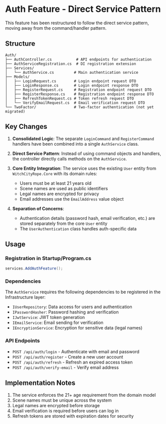 # Auth Feature - Direct Service Pattern

This feature has been restructured to follow the direct service pattern, moving away from the command/handler pattern.

## Structure

```
Auth/
├── AuthController.cs           # API endpoints for authentication
├── AuthServiceRegistration.cs  # DI registration extension
├── Services/
│   └── AuthService.cs         # Main authentication service
├── Models/
│   ├── LoginRequest.cs        # Login endpoint request DTO
│   ├── LoginResponse.cs       # Login endpoint response DTO
│   ├── RegisterRequest.cs     # Registration endpoint request DTO
│   ├── RegisterResponse.cs    # Registration endpoint response DTO
│   ├── RefreshTokenRequest.cs # Token refresh request DTO
│   └── VerifyEmailRequest.cs  # Email verification request DTO
└── TwoFactor/                 # Two-factor authentication (not yet migrated)
```

## Key Changes

1. **Consolidated Logic**: The separate `LoginCommand` and `RegisterCommand` handlers have been combined into a single `AuthService` class.

2. **Direct Service Pattern**: Instead of using command objects and handlers, the controller directly calls methods on the `AuthService`.

3. **Core Entity Integration**: The service uses the existing `User` entity from `WitchCityRope.Core` with its domain rules:
   - Users must be at least 21 years old
   - Scene names are used as public identifiers
   - Legal names are encrypted for privacy
   - Email addresses use the `EmailAddress` value object

4. **Separation of Concerns**: 
   - Authentication details (password hash, email verification, etc.) are stored separately from the core `User` entity
   - The `UserAuthentication` class handles auth-specific data

## Usage

### Registration in Startup/Program.cs

```csharp
services.AddAuthFeature();
```

### Dependencies

The `AuthService` requires the following dependencies to be registered in the Infrastructure layer:

- `IUserRepository`: Data access for users and authentication
- `IPasswordHasher`: Password hashing and verification
- `IJwtService`: JWT token generation
- `IEmailService`: Email sending for verification
- `IEncryptionService`: Encryption for sensitive data (legal names)

### API Endpoints

- `POST /api/auth/login` - Authenticate with email and password
- `POST /api/auth/register` - Create a new user account
- `POST /api/auth/refresh` - Refresh an expired access token
- `POST /api/auth/verify-email` - Verify email address

## Implementation Notes

1. The service enforces the 21+ age requirement from the domain model
2. Scene names must be unique across the system
3. Legal names are encrypted before storage
4. Email verification is required before users can log in
5. Refresh tokens are stored with expiration dates for security